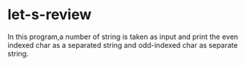 # let-s-review
In this program,a number of string is taken as input and print the even indexed char as a separated string and odd-indexed char as separate string.
